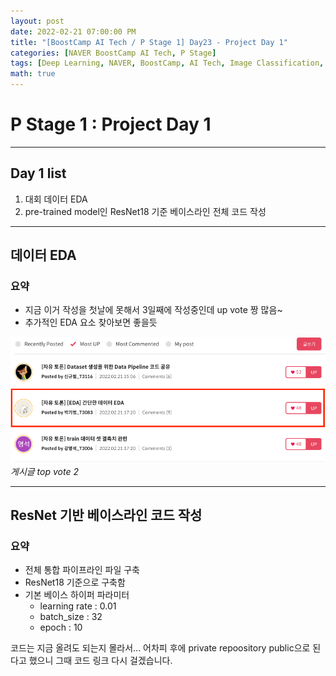 ```yaml
---
layout: post
date: 2022-02-21 07:00:00 PM
title: "[BoostCamp AI Tech / P Stage 1] Day23 - Project Day 1"
categories: [NAVER BoostCamp AI Tech, P Stage]
tags: [Deep Learning, NAVER, BoostCamp, AI Tech, Image Classification, Project]
math: true
---
```


# P Stage 1 : Project Day 1

---

## Day 1 list

1. 대회 데이터 EDA
2. pre-trained model인 ResNet18 기준 베이스라인 전체 코드 작성

---

## 데이터 EDA

### 요약

- 지금 이거 작성을 첫날에 못해서 3일째에 작성중인데 up vote 짱 많음~
- 추가적인 EDA 요소 찾아보면 좋을듯

![](/image/boostcamp/pstage/img_classify/eda.png)*게시글 top vote 2*

---

## ResNet 기반 베이스라인 코드 작성

### 요약

- 전체 통합 파이프라인 파일 구축
- ResNet18 기준으로 구축함
- 기본 베이스 하이퍼 파라미터
  - learning rate : 0.01
  - batch_size : 32
  - epoch : 10

코드는 지금 올려도 되는지 몰라서... 어차피 후에 private repoository public으로 된다고 했으니 그때 코드 링크 다시 걸겠습니다.